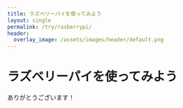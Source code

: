```yaml
---
title: ラズベリーパイを使ってみよう
layout: single
permalink: /try/rasberrypi/
header:
  overlay_image: /assets/images/header/default.png
---
```

# ラズベリーパイを使ってみよう

ありがとうございます！
